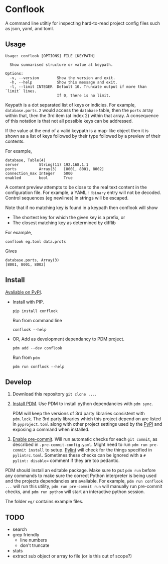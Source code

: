 # Conflook

A command line utiltiy for inspecting hard-to-read project config files such as json, yaml, and toml.

## Usage

```
Usage: conflook [OPTIONS] FILE [KEYPATH]

  Show summarised structure or value at keypath.

Options:
  -v, --version        Show the version and exit.
  -h, --help           Show this message and exit.
  -l, --limit INTEGER  Default 10. Truncate output if more than `limit` lines.
                       If 0, there is no limit.
```

Keypath is a dot separated list of keys or indicies. For example, `database.ports.2` would access the `database` table, then the `ports` array within that, then the 3rd item (at index 2) within that array. A consequence of this notation is that not all possible keys can be addressed.

If the value at the end of a valid keypath is a map-like object then it is shown as a list of keys followed by their type followed by a preview of their contents.

For example,

```
database, Table(4)
server         String(11) 192.168.1.1
ports          Array(3)   [8001, 8001, 8002]
connection_max Integer    5000
enabled        bool       True
```

A content preview attempts to be close to the real text content in the configuration file. For example, a YAML `!!binary` entry will not be decoded. Control sequences (eg newlines) in strings will be escaped.

Note that if no matching key is found in a keypath then conflook will show

- The shortest key for which the given key is a prefix, or
- The closest matching key as determined by difflib

For example,

```
conflook eg.toml data.prots
```

Gives

```
database.ports, Array(3)
[8001, 8001, 8002]
```

## Install

[Avaliable on PyPI](https://pypi.org/project/conflook/).

- Install with PIP.

  ```
  pip install conflook
  ```

  Run from command line

  ```
  conflook --help
  ```

- OR, Add as development dependancy to PDM project.

  ```
  pdm add --dev conflook
  ```

  Run from `pdm`

  ```
  pdm run conflook --help
  ```

## Develop

1. Download this repository `git clone ...`.

2. [Install PDM](https://pdm.fming.dev/#installation).
   Use PDM to install python dependancies with `pdm sync`.

   PDM will keep the versions of 3rd party libraries consistent with `pdm.lock`. The 3rd party libraries which this project depend on are listed in `pyproject.toml` along with other project settings used by the [PyPI](https://pypi.org) and exposing a command when installed.

3. [Enable pre-commit](https://pre-commit.com/#install).
   Will run automatic checks for each `git commit`, as described in `.pre-commit-config.yaml`. Might need to run `pdm run pre-commit install` to setup. [Pylint](https://pylint.org) will check for the things specified in `pylintrc.toml`. Sometimes these checks can be ignored with a `# pylint: disable=` comment if they are too pedantic.

PDM should install an editable package. Make sure to put `pdm run` before any commands to make sure the correct Python interpreter is being used and the projects dependancies are avaliable. For example, `pdm run conflook ...` will run this utility, `pdm run pre-commit run` will manually run pre-commit checks, and `pdm run python` will start an interactive python session.

The folder `eg/` contains example files.

## TODO

- search
- grep friendly
  - line numbers
  - don't truncate
- stats
- extract sub object or array to file (or is this out of scope?)
